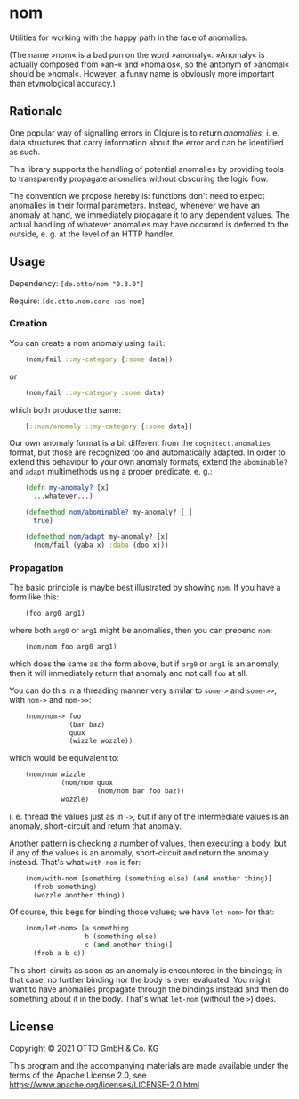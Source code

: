 # nom

Utilities for working with the happy path in the face of anomalies.

(The name »nom« is a bad pun on the word »anomaly«.  »Anomaly« is actually
composed from »an-« and »homalos«, so the antonym of »anomal« should be »homal«.
However, a funny name is obviously more important than etymological accuracy.)

## Rationale

One popular way of signalling errors in Clojure is to return _anomalies_,
i. e. data structures that carry information about the error and can be
identified as such.

This library supports the handling of potential anomalies by providing tools to
transparently propagate anomalies without obscuring the logic flow.

The convention we propose hereby is: functions don't need to expect anomalies in
their formal parameters.  Instead, whenever we have an anomaly at hand, we
immediately propagate it to any dependent values.  The actual handling of
whatever anomalies may have occurred is deferred to the outside, e. g. at the
level of an HTTP handler.

## Usage

Dependency: `[de.otto/nom "0.3.0"]`

Require: `[de.otto.nom.core :as nom]`

### Creation

You can create a nom anomaly using `fail`:

```clojure
    (nom/fail ::my-category {:some data})
```

or

```clojure
    (nom/fail ::my-category :some data)
```

which both produce the same:

```clojure
    [::nom/anomaly ::my-category {:some data}]
```

Our own anomaly format is a bit different from the `cognitect.anomalies` format,
but those are recognized too and automatically adapted.  In order to extend this
behaviour to your own anomaly formats, extend the `abominable?` and `adapt`
multimethods using a proper predicate, e. g.:

```clojure
    (defn my-anomaly? [x]
      ...whatever...)

    (defmethod nom/abominable? my-anomaly? [_]
      true)

    (defmethod nom/adapt my-anomaly? [x]
      (nom/fail (yaba x) :daba (doo x)))
```

### Propagation

The basic principle is maybe best illustrated by showing `nom`.  If you have a
form like this:

```clojure
    (foo arg0 arg1)
```

where both `arg0` or `arg1` might be anomalies, then you can prepend `nom`:

```clojure
    (nom/nom foo arg0 arg1)
```

which does the same as the form above, but if `arg0` or `arg1` is an anomaly,
then it will immediately return that anomaly and not call `foo` at all.

You can do this in a threading manner very similar to `some->` and `some->>`,
with `nom->` and `nom->>`:

```clojure
    (nom/nom-> foo
               (bar baz)
               quux
               (wizzle wozzle))
```

which would be equivalent to:

```clojure
    (nom/nom wizzle
             (nom/nom quux
                      (nom/nom bar foo baz))
             wozzle)
```

i. e. thread the values just as in `->`, but if any of the intermediate values
is an anomaly, short-circuit and return that anomaly.

Another pattern is checking a number of values, then executing a body, but if
any of the values is an anomaly, short-circuit and return the anomaly instead.
That's what `with-nom` is for:

```clojure
    (nom/with-nom [something (something else) (and another thing)]
      (frob something)
      (wozzle another thing))
```

Of course, this begs for binding those values; we have `let-nom>` for that:

```clojure
    (nom/let-nom> [a something
                   b (something else)
                   c (and another thing)]
      (frob a b c))
```

This short-ciruits as soon as an anomaly is encountered in the bindings; in that
case, no further binding nor the body is even evaluated.  You might want to have
anomalies propagate through the bindings instead and then do something about it
in the body.  That's what `let-nom` (without the `>`) does.

## License

Copyright © 2021 OTTO GmbH & Co. KG

This program and the accompanying materials are made available under the terms
of the Apache License 2.0, see https://www.apache.org/licenses/LICENSE-2.0.html
